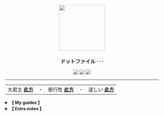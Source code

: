 <div align="center">
  <img src="https://www.seekpng.com/png/full/988-9885238_anime-girl-neko-manga-fanart-animegirl-nekogirl-menhera.png" height="150px">
  <h3><b>ドットファイル ⋅ ⋅ ⋅</b></h3>
  <div>
    <img src="https://img.shields.io/badge/dotfiles-%23DD66DD.svg?style=for-the-badge&logo=github&logoColor=white">
    <img src="https://img.shields.io/badge/GNOME-%232284F2.svg?style=for-the-badge&logo=gnome&logoColor=white">
    <img src="https://img.shields.io/badge/Linux-FCC624?style=for-the-badge&logo=linux&logoColor=black">
  </div>
</div>

<hr>

 <table align="center">
  <tr>
    <td>
      大君主 <a href="https://github.com/czarhex/dotfiles/blob/main/assets/OVERLORD.md#shell"><b>此方</b></a>
    </td>
    <td>・</td>
    <td>
      夜行性 <a href="https://github.com/czarhex/dotfiles/blob/main/assets/NOCTURNAL.md#shell"><b>此方</b></a>
    </td>
    <td>・</td>
    <td>
      逞しい <a href="https://www.youtube.com/watch?v=KrwdRMWnt14&t=12s"><b>此方</b></a>
    </td>
  </tr>
</table> 

  <details>
    <summary><b>【 My guides 】</b></summary>
    <b>How to</b>・
    <a href=https://github.com/czarhex/dotfiles/blob/main/assets/PIPEVOID.md>
    Pipewire on Void w/ Wireplumber
  </a>
  <br>
  <b>How to</b>・
  <a href=https://github.com/czarhex/dotfiles/blob/main/assets/GDMCUSTOM.md>
    Customize GDM and change display config
  </a>
  <br>
  <b>How to</b>・
  <a href=https://github.com/czarhex/dotfiles/blob/main/assets/BDFLAT.md>
    BD on Flatpak 
  </a>
  </details>

  <details>
    <summary><b>【 Extra notes 】</b></summary>
    <b>ACPI errors?</b> change "loglevel=4" in <code>/etc/default/grub</code> to "loglevel=0" <br>
    and <code>sudo update-grub</code> 
    <br></br>
    <b>Bad TTY and GRUB resolution?</b> Add these in there:
    <pre><code>
    GRUB_GFXMODE=1920x1080x32
    GRUB_GFXPAYLOAD_LINUX=1920x1080x32
    </code></pre>
    <b>NVIDIA?</b> <code>nvidia-drm.modeset=1</code>
    <br></br>
    <b>CJK and Emoji fonts:</b> noto-fonts-cjk, noto-fonts-emoji
    <br></br>
    Both autostart .desktop and .sh need to be <b>executable</b>: <code>sudo chmod +x ~/.config/...</code>
  </details>
